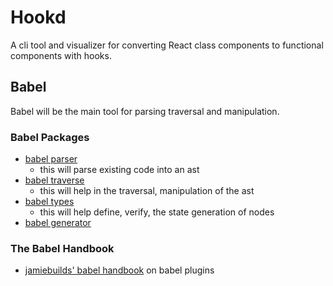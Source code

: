 # Hookd
A cli tool and visualizer for converting React class components to functional components with hooks.

## Babel
Babel will be the main tool for parsing traversal and manipulation.

### Babel Packages
  - [babel parser](https://babeljs.io/docs/en/babel-parser)
    - this will parse existing code into an ast
  - [babel traverse](https://babeljs.io/docs/en/babel-traverse)
    - this will help in the traversal, manipulation of the ast
  - [babel types](https://babeljs.io/docs/en/babel-types)
    - this will help define, verify, the state generation of nodes
  - [babel generator](https://babeljs.io/docs/en/babel-generator)
  
### The Babel Handbook
  - [jamiebuilds' babel handbook](https://github.com/jamiebuilds/babel-handbook/blob/master/translations/en/plugin-handbook.md) on babel plugins

